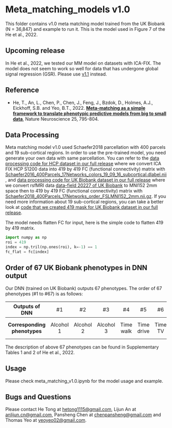 # Meta_matching_models v1.0
This folder contains  v1.0 meta matching model trained from the UK Biobank (N = 36,847) and example to run it. This is the model used in Figure 7 of the He et al., 2022.

## Upcoming release
In He et al., 2022, we tested our MM model on datasets with ICA-FIX. The model does not seem to work so well for data that has undergone global signal regression (GSR). Please use [v1.1](https://github.com/ThomasYeoLab/Meta_matching_models/tree/main/v1.1) instead.

## Reference
+ He, T., An, L., Chen, P., Chen, J., Feng, J., Bzdok, D., Holmes, A.J., Eickhoff, S.B. and Yeo, B.T., 2022. [**Meta-matching as a simple framework to translate phenotypic predictive models from big to small data**](https://doi.org/10.1038/s41593-022-01059-9), Nature Neuroscience 25, 795-804.

## Data Processing
Meta matching model v1.0 used Schaefer2018 parcellation with 400 parcels and 19 sub-cortical regions. In order to use the pre-trained model, you need generate your own data with same parcellation. You can refer to the [data processing code for HCP dataset in our full release](https://github.com/ThomasYeoLab/CBIG/tree/master/stable_projects/predict_phenotypes/He2022_MM/data_processing#step-51-step-5-for-whole-data-processing-code) where we convert ICA FIX HCP S1200 data into 419 by 419 FC (functional connectivity) matrix with [Schaefer2016_400Parcels_17Networks_colors_19_09_16_subcortical.dlabel.nii](https://github.com/ThomasYeoLab/CBIG/blob/master/stable_projects/predict_phenotypes/He2022_MM/data_processing/step5_hcp_data/extra/Schaefer2016_400Parcels_17Networks_colors_19_09_16_subcortical.dlabel.nii), and [data processing code for UK Biobank dataset in our full release](https://github.com/ThomasYeoLab/CBIG/tree/master/stable_projects/predict_phenotypes/He2022_MM/data_processing#step-60-optional) where we convert rsfMRI data [data-field 20227 of UK Biobank](https://biobank.ctsu.ox.ac.uk/crystal/field.cgi?id=20227) to MNI152 2mm space then to 419 by 419 FC (functional connectivity) matrix with [Schaefer2018_400Parcels_17Networks_order_FSLMNI152_2mm.nii.gz](https://github.com/ThomasYeoLab/CBIG/blob/master/stable_projects/predict_phenotypes/He2022_MM/data_processing/step6_experiment_2/ukbb_20227_to_fc419/extra/Schaefer2018_400Parcels_17Networks_order_FSLMNI152_2mm.nii.gz). If you need more information about 19 sub-cortical regions, you can take a better look at [code that we created 419 mask for UK Biobank dataset in our full release](https://github.com/ThomasYeoLab/CBIG/blob/master/stable_projects/predict_phenotypes/He2022_MM/data_processing/step6_experiment_2/ukbb_20227_to_fc419/CBIG_MM_create_FC419_MNI2mm.m).

The model needs flatten FC for input, here is the simple code to flatten 419 by 419 matrix.
```python
import numpy as np
roi = 419
index = np.tril(np.ones(roi), k=-1) == 1
fc_flat = fc[index]
```
## Order of 67 UK Biobank phenotypes in DNN output
Our DNN (trained on UK Biobank) outputs 67 phenotypes. The order of 67 phenotypes (#1 to #67) is as follows:  

|        Outputs of DNN        | <span style="font-weight:normal"> #1 | <span style="font-weight:normal"> #2 | <span style="font-weight:normal"> #3 | <span style="font-weight:normal"> #4 | <span style="font-weight:normal"> #5  | <span style="font-weight:normal"> #6 | <span style="font-weight:normal"> #7  | <span style="font-weight:normal"> #8 | <span style="font-weight:normal"> #9  | <span style="font-weight:normal"> #10 | <span style="font-weight:normal"> #11  | <span style="font-weight:normal"> #12 | <span style="font-weight:normal"> #13  | <span style="font-weight:normal"> #14 | <span style="font-weight:normal"> #15  | <span style="font-weight:normal"> #16 | <span style="font-weight:normal">  #17 | <span style="font-weight:normal">#18 | <span style="font-weight:normal">#19 | <span style="font-weight:normal">#20 | <span style="font-weight:normal">#21 | <span style="font-weight:normal">#22 | <span style="font-weight:normal">#23 | <span style="font-weight:normal">#24 | <span style="font-weight:normal">#25 | <span style="font-weight:normal">#26 | <span style="font-weight:normal">#27 | <span style="font-weight:normal">#28 | <span style="font-weight:normal">#29 | <span style="font-weight:normal">#30 | <span style="font-weight:normal">#31 | <span style="font-weight:normal">#32 | <span style="font-weight:normal">#33 | <span style="font-weight:normal">#34 | <span style="font-weight:normal">#35 |<span style="font-weight:normal"> #36 | <span style="font-weight:normal">#37 |<span style="font-weight:normal"> #38 | <span style="font-weight:normal">#39 |<span style="font-weight:normal"> #40 | <span style="font-weight:normal">#41 | <span style="font-weight:normal">#42 | <span style="font-weight:normal">#43 |<span style="font-weight:normal"> #44 |<span style="font-weight:normal"> #45 |<span style="font-weight:normal"> #46 | <span style="font-weight:normal">#47 | <span style="font-weight:normal">#48 | <span style="font-weight:normal">#49 | <span style="font-weight:normal">#50 |<span style="font-weight:normal"> #51 |<span style="font-weight:normal"> #52 | <span style="font-weight:normal">#53 | <span style="font-weight:normal">#54 | #55 | <span style="font-weight:normal">#56 | <span style="font-weight:normal">#57 | <span style="font-weight:normal">#58 | <span style="font-weight:normal">#59 | <span style="font-weight:normal">#60 | <span style="font-weight:normal">#61 | <span style="font-weight:normal">#62 | <span style="font-weight:normal">#63 | <span style="font-weight:normal">#64 |<span style="font-weight:normal"> #65 | <span style="font-weight:normal">#66 |   <span style="font-weight:normal">   #67 |
|:-----------------------:|:------------------------------------:|:-------:|:-------:|:-------:|:-------:|:-------:|:-------:|:-------:|:-------:|:-------:|:-------:|:-------:|:-------:|:-------:|:-------:|:-------:|:-------:|:-------:|:-------:|:-------:|:-------:|:-------:|:-------:|:-------:|:-------:|:-------:|:-------:|:-------:|:-------:|:-------:|:-------:|:-------:|:-------:|:-------:|:-------:|:-------:|:-------:|:-------:|:-------:|:-------:|:-------:|:-------:|:-------:|:-------:|:-------:|:-------:|:-------:|:-------:|:-------:|:-------:|:-------:|:-------:|:-------:|:-------:|:-------:|:-------:|:-------:|:-------:|:-------:|:-------:|:-------:|:-------:|:-------:|:-------:|:-------:|:-------:|:-------:|
| **Corresponding phenotypes** |             Alcohol 1             |              Alcohol 2               |              Alcohol 3               |              Time walk               |              Time drive               |               Time TV                |                 Sleep                 |               Age edu                |                 Work                  |                Travel                 |               #household               |                 Neuro                 |                Hearing                 |              Fluid Int.               |                Matching                |                  Sex                  |               Matching-o               | Age| Trail-o C1| Trail-o C3| Digit-o C1| Digit-o C6| Sex G C1| Sex G C2| Genetic C1| Cancer C1| Urine C1| Blood C2| Blood C3| Blood C4| Blood C5| Deprive C1| Dur C1| Dur C2| Dur C4| Trail C1| Tower C1| Digit 1| Match| ProMem C1| #Mem C1| Matrix C1| Matrix C2| Matrix C3| Illness C1| Illness C4| Loc C1| Breath C1| Grip C1| ECG C1| ECG C2| ECG C3| ECG C6| Carotid C1| Carotid C5| Bone C1| Bone C3| Body C1| Body C2| Body C3| BP eye C2| BP eye C3| BP eye C4| BP eye C5| BP eye C6| Family C1| Smoke C1 |

The description of above 67 phenotypes can be found in Supplementary Tables 1 and 2 of He et al., 2022. 

## Usage
Please check meta_matching_v1.0.ipynb for the model usage and example.

## Bugs and Questions
Please contact He Tong at hetong1115@gmail.com, Lijun An at anlijun.cn@gmail.com, Pansheng Chen at chenpansheng@gmail.com and Thomas Yeo at yeoyeo02@gmail.com.
